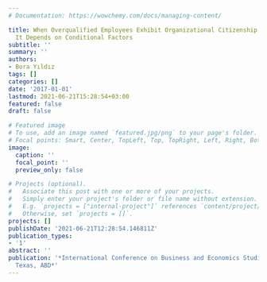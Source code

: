 ```yaml
---
# Documentation: https://wowchemy.com/docs/managing-content/

title: When Overqualified Employees Exhibit Organizational Citizenship Behaviors?
  It Depends on Conditional Factors
subtitle: ''
summary: ''
authors:
- Bora Yıldız
tags: []
categories: []
date: '2017-01-01'
lastmod: 2021-06-21T15:28:54+03:00
featured: false
draft: false

# Featured image
# To use, add an image named `featured.jpg/png` to your page's folder.
# Focal points: Smart, Center, TopLeft, Top, TopRight, Left, Right, BottomLeft, Bottom, BottomRight.
image:
  caption: ''
  focal_point: ''
  preview_only: false

# Projects (optional).
#   Associate this post with one or more of your projects.
#   Simply enter your project's folder or file name without extension.
#   E.g. `projects = ["internal-project"]` references `content/project/deep-learning/index.md`.
#   Otherwise, set `projects = []`.
projects: []
publishDate: '2021-06-21T12:28:54.146811Z'
publication_types:
- '1'
abstract: ''
publication: '*International Conference on Business and Economics Studies, Houston,
  Texas, ABD*'
---
```


